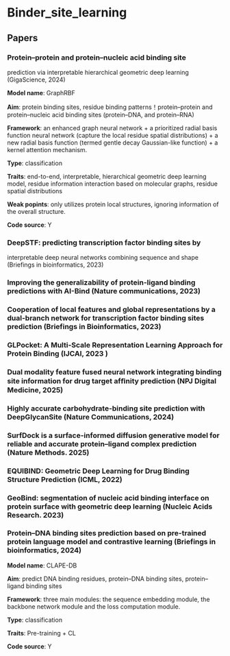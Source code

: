 # Binder_site_learning


## Papers  

### Protein–protein and protein–nucleic acid binding site
prediction via interpretable hierarchical geometric deep
learning (GigaScience, 2024)

**Model name**: GraphRBF

**Aim**: protein binding sites, residue binding patterns！protein–protein and protein–nucleic acid binding sites (protein–DNA, and protein–RNA)

**Framework**: an enhanced graph neural network + a prioritized radial basis function neural network (capture the local residue spatial distributions) + a new radial basis function (termed gentle decay Gaussian-like function) + a kernel attention mechanism.

**Type**: classification

**Traits**: end-to-end, interpretable, hierarchical geometric deep learning model, residue information interaction based on molecular graphs, residue spatial distributions

**Weak popints**: only utilizes protein local structures, ignoring information of the overall structure.

**Code source**: Y


### DeepSTF: predicting transcription factor binding sites by
interpretable deep neural networks combining sequence
and shape (Briefings in bioinformatics, 2023)  
### Improving the generalizability of protein-ligand binding predictions with AI-Bind (Nature communications, 2023)
### Cooperation of local features and global representations by a dual-branch network for transcription factor binding sites prediction (Briefings in Bioinformatics, 2023)
### GLPocket: A Multi-Scale Representation Learning Approach for Protein Binding (IJCAI, 2023 )
### Dual modality feature fused neural network integrating binding site information for drug target afﬁnity prediction (NPJ Digital Medicine, 2025)
### Highly accurate carbohydrate-binding site prediction with DeepGlycanSite (Nature Communications, 2024)
### SurfDock is a surface-informed diffusion generative model for reliable and accurate protein–ligand complex prediction (Nature Methods. 2025)
### EQUIBIND: Geometric Deep Learning for Drug Binding Structure Prediction (ICML, 2022)
### GeoBind: segmentation of nucleic acid binding interface on protein surface with geometric deep learning (Nucleic Acids Research. 2023)
### Protein–DNA binding sites prediction based on pre-trained protein language model and contrastive learning (Briefings in bioinformatics, 2024)

**Model name**: CLAPE-DB

**Aim**: predict DNA binding residues, protein–DNA binding sites, protein–ligand binding sites

**Framework**: three main modules: the sequence embedding module, the backbone network module and the loss computation module.

**Type**: classification

**Traits**: Pre-training + CL

**Code source**: Y


### 
